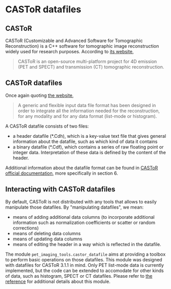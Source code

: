 # CASToR datafiles

## CASToR

CASToR (Customizable and Advanced Software for Tomographic Reconstruction) is a C++ software for tomographic image reconstruction widely used for research purposes. According to [its website](https://www.castor-project.org/),
> CASToR is an open-source multi-platform project for 4D emission (PET and SPECT) and transmission (CT) tomographic reconstruction.

## CASToR datafiles

Once again quoting [the website](https://www.castor-project.org/),
> A generic and flexible input data file format has been designed in order to integrate all the information needed for the reconstruction, for any modality and for any data format (list-mode or histogram).

A CASToR datafile consists of two files:

- a header datafile (*.Cdh), which is a key-value text file that gives general information about the datafile, such as which kind of data it contains
- a binary datafile (*.Cdf), which contains a series of raw floating point or integer data. Interpretation of these data is defined by the content of the header.

Additional information about the datafile format can be found in [CASToR official documentation](https://castor-project.org/sites/default/files/2020-09/CASToR_general_documentation.pdf), more specifically in section 6.

## Interacting with CASToR datafiles

By default, CASToR is not distributed with any tools that allows to easily manipulate those datafiles. By "manipulating datafiles", we mean:

- means of adding additional data columns (to incorporate additional information such as normalization coefficients or scatter or random corrections)
- means of deleting data columns
- means of updating data columns
- means of editing the header in a way which is reflected in the datafile.

The module `pet_imaging_tools.castor_datafile` aims at providing a toolbox to perform basic operations on those datafiles. This module was designed with datafiles for CASToR 3.1.1 in mind. Only PET list-mode data is currently implemented, but the code can be extended to accomodate for other kinds of data, such as histogram, SPECT or CT datafiles.
Please refer to [the reference](reference.md#pet_imaging_tools.castor_datafile) for additional details about this module.
